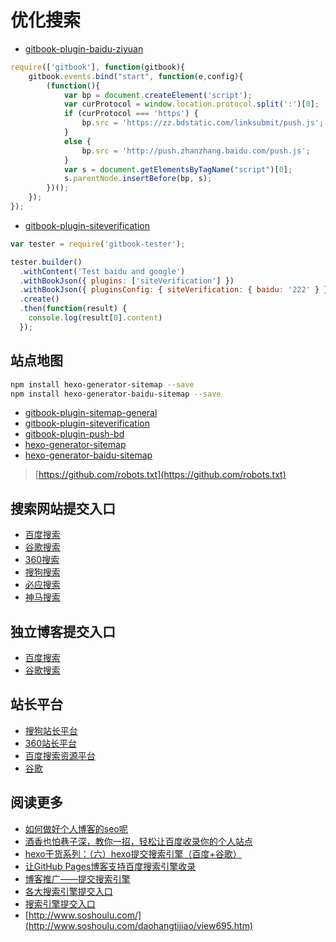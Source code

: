 # 优化搜索

- [gitbook-plugin-baidu-ziyuan](https://github.com/ainiok/gitbook-plugin-baidu-ziyuan)

```js
require(['gitbook'], function(gitbook){
    gitbook.events.bind("start", function(e,config){
        (function(){
            var bp = document.createElement('script');
            var curProtocol = window.location.protocol.split(':')[0];
            if (curProtocol === 'https') {
                bp.src = 'https://zz.bdstatic.com/linksubmit/push.js';
            }
            else {
                bp.src = 'http://push.zhanzhang.baidu.com/push.js';
            }
            var s = document.getElementsByTagName("script")[0];
            s.parentNode.insertBefore(bp, s);
        })();
    });
});
```

- [gitbook-plugin-siteverification](https://github.com/halaproliu/gitbook-plugin-siteVerification)

```js
var tester = require('gitbook-tester');

tester.builder()
  .withContent('Test baidu and google')
  .withBookJson({ plugins: ['siteVerification'] })
  .withBookJson({ pluginsConfig: { siteVerification: { baidu: '222' } } })
  .create()
  .then(function(result) {
    console.log(result[0].content)
  });
```

## 站点地图

```bash
npm install hexo-generator-sitemap --save
npm install hexo-generator-baidu-sitemap --save
```

- [gitbook-plugin-sitemap-general](https://www.npmjs.com/package/gitbook-plugin-sitemap-general)
- [gitbook-plugin-siteverification](https://www.npmjs.com/package/gitbook-plugin-siteverification)
- [gitbook-plugin-push-bd](https://www.npmjs.com/package/gitbook-plugin-push-bd)
- [hexo-generator-sitemap](https://www.npmjs.com/package/hexo-generator-sitemap)
- [hexo-generator-baidu-sitemap](https://www.npmjs.com/package/hexo-generator-baidu-sitemap)

> [https://github.com/robots.txt](https://github.com/robots.txt)

## 搜索网站提交入口

- [百度搜索](https://ziyuan.baidu.com/linksubmit/url)
- [谷歌搜索](https://www.google.com/webmasters/tools/home?hl=zh-CN)
- [360搜索](http://info.so.360.cn/site_submit.html)
- [搜狗搜索](http://fankui.help.sogou.com/index.php/web/web/index?type=1)
- [必应搜索](https://blogs.bing.com/webmaster/september-2018/Anonymous-URL-Submission-Tool-Being-Retired)
- [神马搜索](https://zhanzhang.sm.cn/)

## 独立博客提交入口

- [百度搜索](http://ping.baidu.com/ping.html)
- [谷歌搜索](http://blogsearch.google.com/ping)

## 站长平台

- [搜狗站长平台](http://zhanzhang.sogou.com/)
- [360站长平台](http://zhanzhang.so.com/)
- [百度搜索资源平台](https://ziyuan.baidu.com/)
- [谷歌](http://www.google.com/webmasters/tools/)

## 阅读更多

- [如何做好个人博客的seo呢](https://cloud.tencent.com/developer/article/1476882)
- [酒香也怕巷子深，教你一招，轻松让百度收录你的个人站点](https://blog.csdn.net/Mculover666/article/details/101756755)
- [hexo干货系列：（六）hexo提交搜索引擎（百度+谷歌）](https://www.cnblogs.com/tengj/p/5357879.html)
- [让GitHub Pages博客支持百度搜索引擎收录](https://segmentfault.com/a/1190000002953535)
- [博客推广——提交搜索引擎](https://selfboot.cn/2014/12/21/add_blog_to_google/)
- [各大搜索引擎提交入口](https://blog.csdn.net/qq_20343517/article/details/80565639)
- [搜索引擎提交入口](http://www.xusseo.com/seogongju/tjrk/)
- [http://www.soshoulu.com/](http://www.soshoulu.com/daohangtijiao/view695.htm)